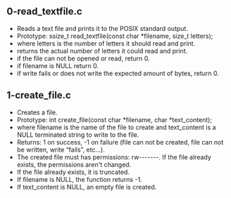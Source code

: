 ## 0-read_textfile.c
- Reads a text file and prints it to the POSIX standard output.
- Prototype: ssize_t read_textfile(const char *filename, size_t letters);
- where letters is the number of letters it should read and print.
- returns the actual number of letters it could read and print.
- if the file can not be opened or read, return 0.
- if filename is NULL return 0.
- if write fails or does not write the expected amount of bytes, return 0.
## 1-create_file.c
- Creates a file.
- Prototype: int create_file(const char *filename, char *text_content);
- where filename is the name of the file to create and text_content is a NULL
terminated string to write to the file.
- Returns: 1 on success, -1 on failure (file can not be created, file can not be
written, write “fails”, etc…).
- The created file must has permissions: rw-------. If the file already
exists, the permissions aren't changed.
- If the file already exists, it is truncated.
- If filename is NULL, the function returns -1.
- If text_content is NULL, an empty file is created.
